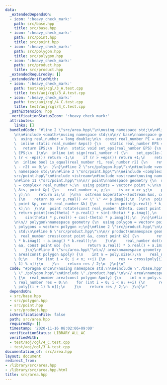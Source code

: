 ```yaml
---
data:
  _extendedDependsOn:
  - icon: ':heavy_check_mark:'
    path: src/base.hpp
    title: src/base.hpp
  - icon: ':heavy_check_mark:'
    path: src/point.hpp
    title: src/point.hpp
  - icon: ':heavy_check_mark:'
    path: src/polygon.hpp
    title: src/polygon.hpp
  - icon: ':heavy_check_mark:'
    path: src/product.hpp
    title: src/product.hpp
  _extendedRequiredBy: []
  _extendedVerifiedWith:
  - icon: ':heavy_check_mark:'
    path: test/aoj/cgl/3_A.test.cpp
    title: test/aoj/cgl/3_A.test.cpp
  - icon: ':heavy_check_mark:'
    path: test/aoj/cgl/4_C.test.cpp
    title: test/aoj/cgl/4_C.test.cpp
  _pathExtension: hpp
  _verificationStatusIcon: ':heavy_check_mark:'
  attributes:
    links: []
  bundledCode: "#line 2 \"src/area.hpp\"\n\nusing namespace std;\n\n#line 2 \"src/base.hpp\"\
    \n\n#include <cmath>\nusing namespace std;\n\n// base\nnamespace geometry {\n\
    \  using real_number = long double;\n\n  const real_number PI = acos(-1);\n\n\
    \  inline static real_number &eps() {\n    static real_number EPS = 1e-10;\n \
    \   return EPS;\n  }\n\n  static void set_eps(real_number EPS) {\n    eps() =\
    \ EPS;\n  }\n\n  inline int sign(real_number r) {\n    set_eps(1e-10);\n    if\
    \ (r < -eps()) return -1;\n    if (r > +eps()) return +1;\n    return 0;\n  }\n\
    \n  inline bool is_equal(real_number r1, real_number r2) {\n    return sign(r1\
    \ - r2) == 0;\n  }\n}\n#line 2 \"src/polygon.hpp\"\n\n#include <vector>\nusing\
    \ namespace std;\n\n#line 2 \"src/point.hpp\"\n\n#include <complex>\n#line 6 \"\
    src/point.hpp\"\n#include <istream>\n#include <ostream>\nusing namespace std;\n\
    \n#line 11 \"src/point.hpp\"\n\n// point\nnamespace geometry {\n  using point\
    \ = complex< real_number >;\n  using points = vector< point >;\n\n  istream &operator>>(istream\
    \ &is, point &p) {\n    real_number x, y;\n    is >> x >> y;\n    p = point(x,\
    \ y);\n    return is;\n  }\n\n  ostream &operator<<(ostream &os, const point &p)\
    \ {\n    return os << p.real() << \" \" << p.imag();\n  }\n\n  point operator*(const\
    \ point &p, const real_number &k) {\n    return point(p.real() * k, p.imag() *\
    \ k);\n  }\n\n  point rotate(const real_number &theta, const point &p) {\n   \
    \ return point(cos(theta) * p.real() + sin(-theta) * p.imag(),\n             \
    \    sin(theta) * p.real() + cos(-theta) * p.imag());\n  }\n}\n#line 7 \"src/polygon.hpp\"\
    \n\n// polygon\nnamespace geometry {\n  using polygon = vector< point >;\n  using\
    \ polygons = vector< polygon >;\n}\n#line 2 \"src/product.hpp\"\n\nusing namespace\
    \ std;\n\n#line 6 \"src/product.hpp\"\n\n// product\nnamespace geometry {\n  \
    \  real_number cross(const point &a, const point &b) {\n        return a.real()\
    \ * b.imag() - a.imag() * b.real();\n    }\n\n    real_number dot(const point\
    \ &a, const point &b) {\n        return a.real() * b.real() + a.imag() * b.imag();\n\
    \    }\n}\n#line 8 \"src/area.hpp\"\n\n// area\nnamespace geometry {\n  real_number\
    \ area(const polygon &poly) {\n    int n = poly.size();\n    real_number res =\
    \ 0;\n    for (int i = 0; i < n; ++i) {\n      res += cross(poly[i], poly[(i +\
    \ 1) % n]);\n    }\n    return res / 2;\n  }\n}\n"
  code: "#pragma once\n\nusing namespace std;\n\n#include \"./base.hpp\"\n#include\
    \ \"./polygon.hpp\"\n#include \"./product.hpp\"\n\n// area\nnamespace geometry\
    \ {\n  real_number area(const polygon &poly) {\n    int n = poly.size();\n   \
    \ real_number res = 0;\n    for (int i = 0; i < n; ++i) {\n      res += cross(poly[i],\
    \ poly[(i + 1) % n]);\n    }\n    return res / 2;\n  }\n}\n"
  dependsOn:
  - src/base.hpp
  - src/polygon.hpp
  - src/point.hpp
  - src/product.hpp
  isVerificationFile: false
  path: src/area.hpp
  requiredBy: []
  timestamp: '2020-11-16 08:02:06+09:00'
  verificationStatus: LIBRARY_ALL_AC
  verifiedWith:
  - test/aoj/cgl/4_C.test.cpp
  - test/aoj/cgl/3_A.test.cpp
documentation_of: src/area.hpp
layout: document
redirect_from:
- /library/src/area.hpp
- /library/src/area.hpp.html
title: src/area.hpp
---
```

